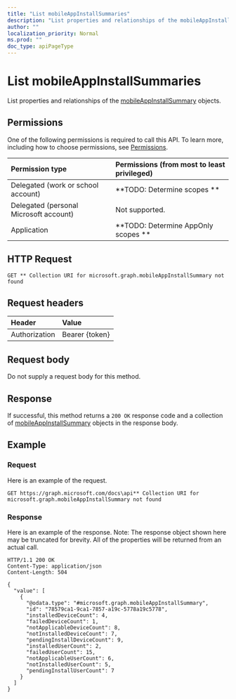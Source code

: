 ```yaml
---
title: "List mobileAppInstallSummaries"
description: "List properties and relationships of the mobileAppInstallSummary objects."
author: ""
localization_priority: Normal
ms.prod: ""
doc_type: apiPageType
---
```


# List mobileAppInstallSummaries

List properties and relationships of the [mobileAppInstallSummary](../resources/mobileappinstallsummary.md) objects.

## Permissions
One of the following permissions is required to call this API. To learn more, including how to choose permissions, see [Permissions](/concepts/permissions-reference.md).

|Permission type|Permissions (from most to least privileged)|
|:---|:---|
|Delegated (work or school account)|**TODO: Determine scopes **|
|Delegated (personal Microsoft account)|Not supported.|
|Application|**TODO: Determine AppOnly scopes **|

## HTTP Request
<!-- {
  "blockType": "ignored"
}
-->
``` http
GET ** Collection URI for microsoft.graph.mobileAppInstallSummary not found
```

## Request headers
|Header|Value|
|:---|:---|
|Authorization|Bearer {token}|

## Request body
Do not supply a request body for this method.

## Response
If successful, this method returns a `200 OK` response code and a collection of [mobileAppInstallSummary](../resources/mobileappinstallsummary.md) objects in the response body.

## Example

### Request
Here is an example of the request.
<!-- {
  "blockType": "request",
  "name": "get_mobileappinstallsummary"
}
-->
``` http
GET https://graph.microsoft.com/docs\api** Collection URI for microsoft.graph.mobileAppInstallSummary not found
```

### Response
Here is an example of the response. Note: The response object shown here may be truncated for brevity. All of the properties will be returned from an actual call.
<!-- {
  "blockType": "response",
  "truncated": true,
  "@odata.type": "collection(microsoft.graph.mobileappinstallsummary)"
}
-->
``` http
HTTP/1.1 200 OK
Content-Type: application/json
Content-Length: 504

{
  "value": [
    {
      "@odata.type": "#microsoft.graph.mobileAppInstallSummary",
      "id": "78579ca1-9ca1-7857-a19c-5778a19c5778",
      "installedDeviceCount": 4,
      "failedDeviceCount": 1,
      "notApplicableDeviceCount": 8,
      "notInstalledDeviceCount": 7,
      "pendingInstallDeviceCount": 9,
      "installedUserCount": 2,
      "failedUserCount": 15,
      "notApplicableUserCount": 6,
      "notInstalledUserCount": 5,
      "pendingInstallUserCount": 7
    }
  ]
}
```

